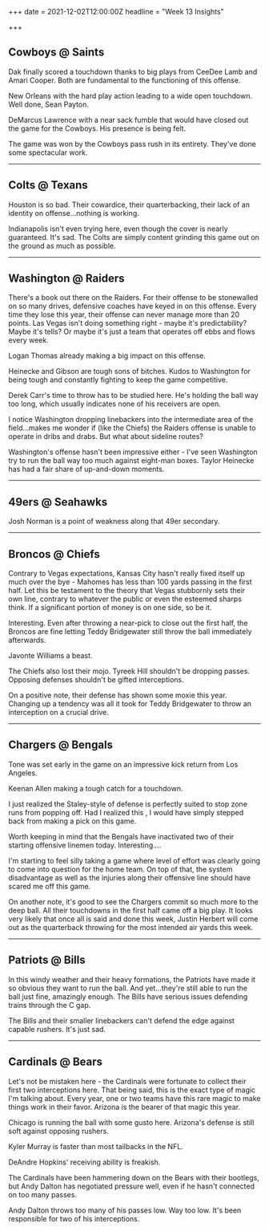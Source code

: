 +++
date = 2021-12-02T12:00:00Z
headline = "Week 13 Insights"

+++
## Cowboys @ Saints

Dak finally scored a touchdown thanks to big plays from CeeDee Lamb and Amari Cooper. Both are fundamental to the functioning of this offense.

New Orleans with the hard play action leading to a wide open touchdown. Well done, Sean Payton.

DeMarcus Lawrence with a near sack fumble that would have closed out the game for the Cowboys. His presence is being felt.

The game was won by the Cowboys pass rush in its entirety. They've done some spectacular work.

***

## Colts @ Texans

Houston is so bad. Their cowardice, their quarterbacking, their lack of an identity on offense...nothing is working.

Indianapolis isn't even trying here, even though the cover is nearly guaranteed. It's sad. The Colts are simply content grinding this game out on the ground as much as possible.

***

## Washington @ Raiders

There's a book out there on the Raiders. For their offense to be stonewalled on so many drives, defensive coaches have keyed in on this offense. Every time they lose this year, their offense can never manage more than 20 points. Las Vegas isn't doing something right - maybe it's predictability? Maybe it's tells? Or maybe it's just a team that operates off ebbs and flows every week.

Logan Thomas already making a big impact on this offense.

Heinecke and Gibson are tough sons of bitches. Kudos to Washington for being tough and constantly fighting to keep the game competitive.

Derek Carr's time to throw has to be studied here. He's holding the ball way too long, which usually indicates none of his receivers are open.

I notice Washington dropping linebackers into the intermediate area of the field...makes me wonder if (like the Chiefs) the Raiders offense is unable to operate in dribs and drabs. But what about sideline routes?

Washington's offense hasn't been impressive either - I've seen Washington try to run the ball way too much against eight-man boxes. Taylor Heinecke has had a fair share of up-and-down moments.

***

## 49ers @ Seahawks

Josh Norman is a point of weakness along that 49er secondary.

***

## Broncos @ Chiefs

Contrary to Vegas expectations, Kansas City hasn't really fixed itself up much over the bye - Mahomes has less than 100 yards passing in the first half. Let this be testament to the theory that Vegas stubbornly sets their own line, contrary to whatever the public or even the esteemed sharps think. If a significant portion of money is on one side, so be it.

Interesting. Even after throwing a near-pick to close out the first half, the Broncos are fine letting Teddy Bridgewater still throw the ball immediately afterwards.

Javonte Williams a beast.

The Chiefs also lost their mojo. Tyreek Hill shouldn't be dropping passes. Opposing defenses shouldn't be gifted interceptions.

On a positive note, their defense has shown some moxie this year. Changing up a tendency was all it took for Teddy Bridgewater to throw an interception on a crucial drive.

***

## Chargers @ Bengals

Tone was set early in the game on an impressive kick return from Los Angeles.

Keenan Allen making a tough catch for a touchdown.

I just realized the Staley-style of defense is perfectly suited to stop zone runs from popping off. Had I realized this , I would have simply stepped back from making a pick on this game.

Worth keeping in mind that the Bengals have inactivated two of their starting offensive linemen today. Interesting....

I'm starting to feel silly taking a game where level of effort was clearly going to come into question for the home team. On top of that, the system disadvantage as well as the injuries along their offensive line should have scared me off this game.

On another note, it's good to see the Chargers commit so much more to the deep ball. All their touchdowns in the first half came off a big play. It looks very likely that once all is said and done this week, Justin Herbert will come out as the quarterback throwing for the most intended air yards this week.

***

## Patriots @ Bills

In this windy weather and their heavy formations, the Patriots have made it so obvious they want to run the ball. And yet...they're still able to run the ball just fine, amazingly enough. The Bills have serious issues defending trains through the C gap.

The Bills and their smaller linebackers can't defend the edge against capable rushers. It's just sad.

***

## Cardinals @ Bears

Let's not be mistaken here - the Cardinals were fortunate to collect their first two interceptions here. That being said, this is the exact type of magic I'm talking about. Every year, one or two teams have this rare magic to make things work in their favor. Arizona is the bearer of that magic this year.

Chicago is running the ball with some gusto here. Arizona's defense is still soft against opposing rushers.

Kyler Murray is faster than most tailbacks in the NFL.

DeAndre Hopkins' receiving ability is freakish.

The Cardinals have been hammering down on the Bears with their bootlegs, but Andy Dalton has negotiated pressure well, even if he hasn't connected on too many passes.

Andy Dalton throws too many of his passes low. Way too low. It's been responsible for two of his interceptions.